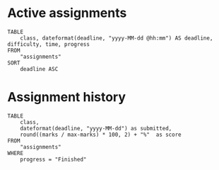 # Active assignments
```dataview
TABLE
	class, dateformat(deadline, "yyyy-MM-dd @hh:mm") AS deadline, difficulty, time, progress
FROM
	"assignments"
SORT
	deadline ASC
```

# Assignment history
```dataview
TABLE
	class,
	dateformat(deadline, "yyyy-MM-dd") as submitted,
	round((marks / max-marks) * 100, 2) + "%"  as score
FROM
	"assignments"
WHERE
	progress = "Finished"
```